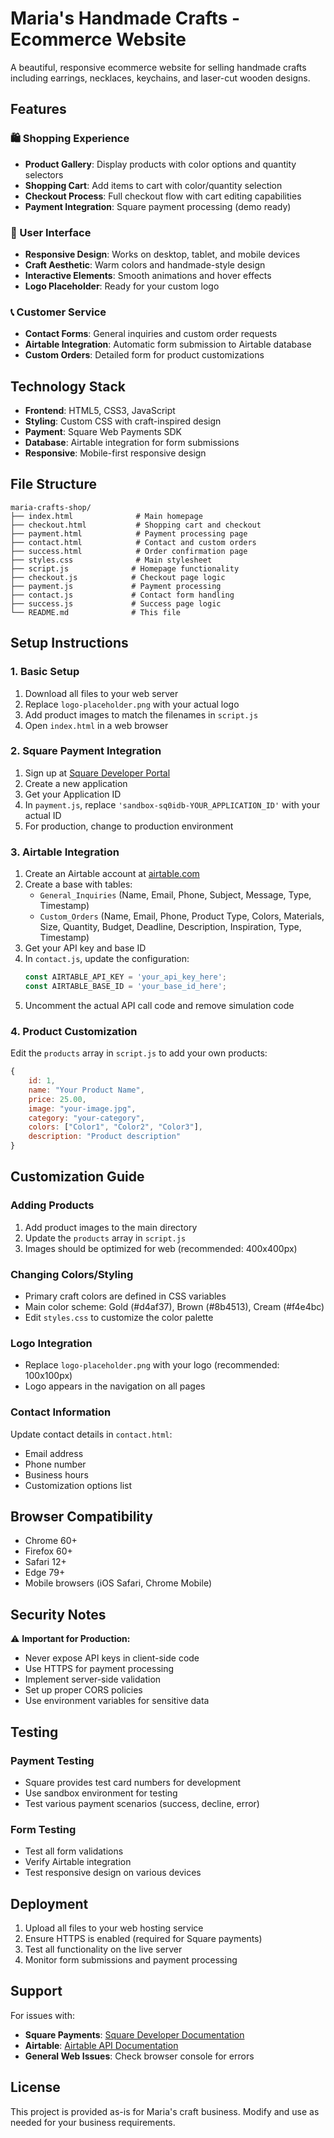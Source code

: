 # Maria's Handmade Crafts - Ecommerce Website

A beautiful, responsive ecommerce website for selling handmade crafts including earrings, necklaces, keychains, and laser-cut wooden designs.

## Features

### 🛍️ Shopping Experience
- **Product Gallery**: Display products with color options and quantity selectors
- **Shopping Cart**: Add items to cart with color/quantity selection
- **Checkout Process**: Full checkout flow with cart editing capabilities
- **Payment Integration**: Square payment processing (demo ready)

### 📱 User Interface
- **Responsive Design**: Works on desktop, tablet, and mobile devices
- **Craft Aesthetic**: Warm colors and handmade-style design
- **Interactive Elements**: Smooth animations and hover effects
- **Logo Placeholder**: Ready for your custom logo

### 📞 Customer Service
- **Contact Forms**: General inquiries and custom order requests
- **Airtable Integration**: Automatic form submission to Airtable database
- **Custom Orders**: Detailed form for product customizations

## Technology Stack

- **Frontend**: HTML5, CSS3, JavaScript
- **Styling**: Custom CSS with craft-inspired design
- **Payment**: Square Web Payments SDK
- **Database**: Airtable integration for form submissions
- **Responsive**: Mobile-first responsive design

## File Structure

```
maria-crafts-shop/
├── index.html              # Main homepage
├── checkout.html           # Shopping cart and checkout
├── payment.html            # Payment processing page
├── contact.html            # Contact and custom orders
├── success.html            # Order confirmation page
├── styles.css              # Main stylesheet
├── script.js              # Homepage functionality
├── checkout.js            # Checkout page logic
├── payment.js             # Payment processing
├── contact.js             # Contact form handling
├── success.js             # Success page logic
└── README.md              # This file
```

## Setup Instructions

### 1. Basic Setup
1. Download all files to your web server
2. Replace `logo-placeholder.png` with your actual logo
3. Add product images to match the filenames in `script.js`
4. Open `index.html` in a web browser

### 2. Square Payment Integration
1. Sign up at [Square Developer Portal](https://developer.squareup.com/)
2. Create a new application
3. Get your Application ID
4. In `payment.js`, replace `'sandbox-sq0idb-YOUR_APPLICATION_ID'` with your actual ID
5. For production, change to production environment

### 3. Airtable Integration
1. Create an Airtable account at [airtable.com](https://airtable.com)
2. Create a base with tables:
   - `General_Inquiries` (Name, Email, Phone, Subject, Message, Type, Timestamp)
   - `Custom_Orders` (Name, Email, Phone, Product Type, Colors, Materials, Size, Quantity, Budget, Deadline, Description, Inspiration, Type, Timestamp)
3. Get your API key and base ID
4. In `contact.js`, update the configuration:
   ```javascript
   const AIRTABLE_API_KEY = 'your_api_key_here';
   const AIRTABLE_BASE_ID = 'your_base_id_here';
   ```
5. Uncomment the actual API call code and remove simulation code

### 4. Product Customization
Edit the `products` array in `script.js` to add your own products:
```javascript
{
    id: 1,
    name: "Your Product Name",
    price: 25.00,
    image: "your-image.jpg",
    category: "your-category",
    colors: ["Color1", "Color2", "Color3"],
    description: "Product description"
}
```

## Customization Guide

### Adding Products
1. Add product images to the main directory
2. Update the `products` array in `script.js`
3. Images should be optimized for web (recommended: 400x400px)

### Changing Colors/Styling
- Primary craft colors are defined in CSS variables
- Main color scheme: Gold (#d4af37), Brown (#8b4513), Cream (#f4e4bc)
- Edit `styles.css` to customize the color palette

### Logo Integration
- Replace `logo-placeholder.png` with your logo (recommended: 100x100px)
- Logo appears in the navigation on all pages

### Contact Information
Update contact details in `contact.html`:
- Email address
- Phone number
- Business hours
- Customization options list

## Browser Compatibility

- Chrome 60+
- Firefox 60+
- Safari 12+
- Edge 79+
- Mobile browsers (iOS Safari, Chrome Mobile)

## Security Notes

⚠️ **Important for Production:**
- Never expose API keys in client-side code
- Use HTTPS for payment processing
- Implement server-side validation
- Set up proper CORS policies
- Use environment variables for sensitive data

## Testing

### Payment Testing
- Square provides test card numbers for development
- Use sandbox environment for testing
- Test various payment scenarios (success, decline, error)

### Form Testing
- Test all form validations
- Verify Airtable integration
- Test responsive design on various devices

## Deployment

1. Upload all files to your web hosting service
2. Ensure HTTPS is enabled (required for Square payments)
3. Test all functionality on the live server
4. Monitor form submissions and payment processing

## Support

For issues with:
- **Square Payments**: [Square Developer Documentation](https://developer.squareup.com/docs)
- **Airtable**: [Airtable API Documentation](https://airtable.com/developers/web/api/introduction)
- **General Web Issues**: Check browser console for errors

## License

This project is provided as-is for Maria's craft business. Modify and use as needed for your business requirements.